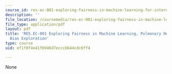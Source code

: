 ```yaml
---
course_id: res-ec-001-exploring-fairness-in-machine-learning-for-international-development-spring-2020
description: ''
file_location: /coursemedia/res-ec-001-exploring-fairness-in-machine-learning-for-international-development-spring-2020/ef1f0f4e41f6946d7ecccb644cdc6ff4_MITRES_EC001S19_video8.pdf
file_type: application/pdf
layout: pdf
title: 'RES.EC-001 Exploring Fairness in Machine Learning, Pulmonary Health Case Study:
  Bias Exploration'
type: course
uid: ef1f0f4e41f6946d7ecccb644cdc6ff4

---
```

None